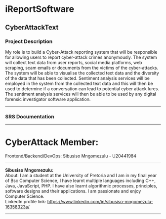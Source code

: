 <h1> <b> iReportSoftware </b> </h1>
 <h2> <b> CyberAttackText </b> </h2>
 <h3> <b> Project Description </b> </h3>
 <p> My role is to build a Cyber-Attack reporting system that will be responsible for allowing users to report cyber-attack crimes anonymously. The system will collect text data from user reports, social media platforms, web scraping, scam emails or documents from the victims of the cyber-attacks. The system will be able to visualise the collected text data and the diversity of the data that has been collected. Sentiment analysis services will be employed in the system from the collected text data and this will then be used to determine if a conversation can lead to potential cyber attack lures. The sentiment analysis services will then be able to be used by any digital forensic investigator software application.  </p>

 ----------------------------------------------------
<h3> <b> SRS Documentation </b> </h3>


 -------
 # CyberAttack Member:

 Frontend/Backend/DevOps: Sibusiso Mngomezulu - U20441984
 

 -----------------------------------------------------


 <b> Sibusiso Mngomezulu: </b> <br>
 About: I am a student at the University of Pretoria and I am in my final year of Bsc Computer Science, I have learnt multiple languages including C++, Java, JavaScript, PHP. I have also learnt algorithmic processes, principles, software designs and their applications. I am passionate and enjoy Computer Science.<br>
 LinkedIn profile link: https://www.linkedin.com/in/sibusiso-mngomezulu-16358323a/
 

 -----------------------------------------------------

